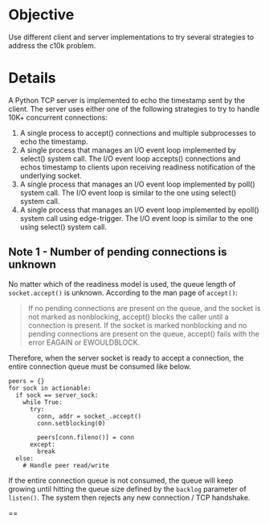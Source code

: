 Objective
==

Use different client and server implementations to try several strategies to address the c10k problem.


Details
==

A Python TCP server is implemented to echo the timestamp sent by the client. The server uses either one of the following strategies to try to handle 10K+ concurrent connections:

1. A single process to accept() connections and multiple subprocesses to echo the timestamp.
2. A single process that manages an I/O event loop implemented by select() system call. The I/O event loop accepts() connections and echos timestamp to clients upon receiving readiness notification of the underlying socket.
3. A single process that manages an I/O event loop implemented by poll() system call. The I/O event loop is similar to the one using select() system call.
4. A single process that manages an I/O event loop implemented by epoll() system call using edge-trigger. The I/O event loop is similar to the one using select() system call.


Note 1 - Number of pending connections is unknown
--

No matter which of the readiness model is used, the queue length of `socket.accept()` is unknown. According to the man page of `accept()`:

> If no pending connections are present on the queue, and the socket is not marked as nonblocking, accept() blocks the caller until a connection is present. If the socket is marked nonblocking and no pending connections are present on the queue, accept() fails with the error EAGAIN or EWOULDBLOCK.

Therefore, when the server socket is ready to accept a connection, the entire connection queue must be consumed like below.

    peers = {}
    for sock in actionable:
      if sock == server_sock:
        while True:
          try:
            conn, addr = socket_.accept()
            conn.setblocking(0)

            peers[conn.fileno()] = conn
          except:
            break
      else:
        # Handle peer read/write

If the entire connection queue is not consumed, the queue will keep growing until hitting the queue size defined by the `backlog` parameter of `listen()`. The system then rejects any new connection / TCP handshake.


==
